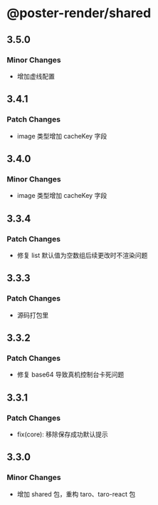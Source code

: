 # @poster-render/shared

## 3.5.0

### Minor Changes

- 增加虚线配置

## 3.4.1

### Patch Changes

- image 类型增加 cacheKey 字段

## 3.4.0

### Minor Changes

- image 类型增加 cacheKey 字段

## 3.3.4

### Patch Changes

- 修复 list 默认值为空数组后续更改时不渲染问题

## 3.3.3

### Patch Changes

- 源码打包里

## 3.3.2

### Patch Changes

- 修复 base64 导致真机控制台卡死问题

## 3.3.1

### Patch Changes

- fix(core): 移除保存成功默认提示

## 3.3.0

### Minor Changes

- 增加 shared 包，重构 taro、taro-react 包
